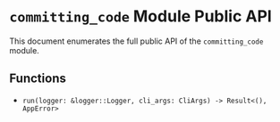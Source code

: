# `committing_code` Module Public API

This document enumerates the full public API of the `committing_code` module.

## Functions
- `run(logger: &logger::Logger, cli_args: CliArgs) -> Result<(), AppError>`